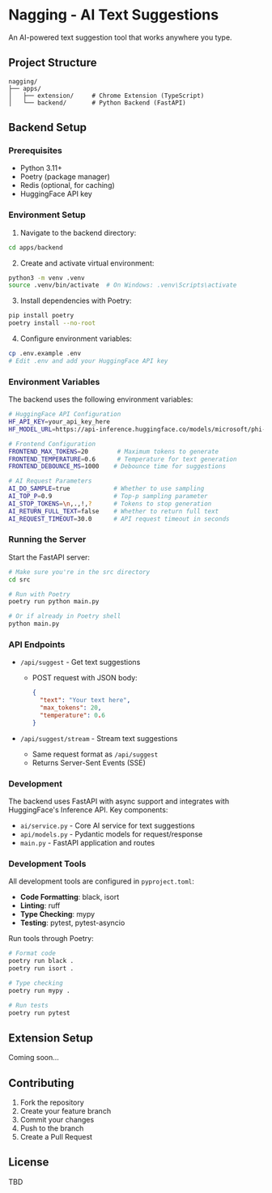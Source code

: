 # Nagging - AI Text Suggestions

An AI-powered text suggestion tool that works anywhere you type.

## Project Structure

```text
nagging/
├── apps/
│   ├── extension/     # Chrome Extension (TypeScript)
│   └── backend/       # Python Backend (FastAPI)
```

## Backend Setup

### Prerequisites

- Python 3.11+
- Poetry (package manager)
- Redis (optional, for caching)
- HuggingFace API key

### Environment Setup

1. Navigate to the backend directory:

```bash
cd apps/backend
```

2. Create and activate virtual environment:

```bash
python3 -m venv .venv
source .venv/bin/activate  # On Windows: .venv\Scripts\activate
```

3. Install dependencies with Poetry:

```bash
pip install poetry
poetry install --no-root
```

4. Configure environment variables:

```bash
cp .env.example .env
# Edit .env and add your HuggingFace API key
```

### Environment Variables

The backend uses the following environment variables:

```bash
# HuggingFace API Configuration
HF_API_KEY=your_api_key_here
HF_MODEL_URL=https://api-inference.huggingface.co/models/microsoft/phi-2

# Frontend Configuration
FRONTEND_MAX_TOKENS=20        # Maximum tokens to generate
FRONTEND_TEMPERATURE=0.6      # Temperature for text generation
FRONTEND_DEBOUNCE_MS=1000    # Debounce time for suggestions

# AI Request Parameters
AI_DO_SAMPLE=true            # Whether to use sampling
AI_TOP_P=0.9                 # Top-p sampling parameter
AI_STOP_TOKENS=\n,.,!,?      # Tokens to stop generation
AI_RETURN_FULL_TEXT=false    # Whether to return full text
AI_REQUEST_TIMEOUT=30.0      # API request timeout in seconds
```

### Running the Server

Start the FastAPI server:

```bash
# Make sure you're in the src directory
cd src

# Run with Poetry
poetry run python main.py

# Or if already in Poetry shell
python main.py
```

### API Endpoints

- `/api/suggest` - Get text suggestions

  - POST request with JSON body:
    ```json
    {
      "text": "Your text here",
      "max_tokens": 20,
      "temperature": 0.6
    }
    ```

- `/api/suggest/stream` - Stream text suggestions
  - Same request format as `/api/suggest`
  - Returns Server-Sent Events (SSE)

### Development

The backend uses FastAPI with async support and integrates with HuggingFace's Inference API. Key components:

- `ai/service.py` - Core AI service for text suggestions
- `api/models.py` - Pydantic models for request/response
- `main.py` - FastAPI application and routes

### Development Tools

All development tools are configured in `pyproject.toml`:

- **Code Formatting**: black, isort
- **Linting**: ruff
- **Type Checking**: mypy
- **Testing**: pytest, pytest-asyncio

Run tools through Poetry:

```bash
# Format code
poetry run black .
poetry run isort .

# Type checking
poetry run mypy .

# Run tests
poetry run pytest
```

## Extension Setup

Coming soon...

## Contributing

1. Fork the repository
2. Create your feature branch
3. Commit your changes
4. Push to the branch
5. Create a Pull Request

## License

TBD
